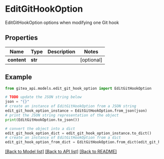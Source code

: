 # EditGitHookOption

EditGitHookOption options when modifying one Git hook

## Properties

Name | Type | Description | Notes
------------ | ------------- | ------------- | -------------
**content** | **str** |  | [optional] 

## Example

```python
from gitea_api.models.edit_git_hook_option import EditGitHookOption

# TODO update the JSON string below
json = "{}"
# create an instance of EditGitHookOption from a JSON string
edit_git_hook_option_instance = EditGitHookOption.from_json(json)
# print the JSON string representation of the object
print(EditGitHookOption.to_json())

# convert the object into a dict
edit_git_hook_option_dict = edit_git_hook_option_instance.to_dict()
# create an instance of EditGitHookOption from a dict
edit_git_hook_option_from_dict = EditGitHookOption.from_dict(edit_git_hook_option_dict)
```
[[Back to Model list]](../README.md#documentation-for-models) [[Back to API list]](../README.md#documentation-for-api-endpoints) [[Back to README]](../README.md)


